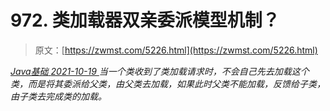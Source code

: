 <!--yml
category: 未分类
date: 0001-01-01 00:00:00
--->

# 972\. 类加载器双亲委派模型机制？

> 原文：[https://zwmst.com/5226.html](https://zwmst.com/5226.html)

   [ *Java基础* ](https://zwmst.com/java%e5%9f%ba%e7%a1%80)*[ <time datetime="2021-10-20T01:51:10+08:00"> 2021-10-19 </time> ](https://zwmst.com/5226.html)  当一个类收到了类加载请求时，不会自己先去加载这个类，而是将其委派给父类，由父类去加载，如果此时父类不能加载，反馈给子类，由子类去完成类的加载。*